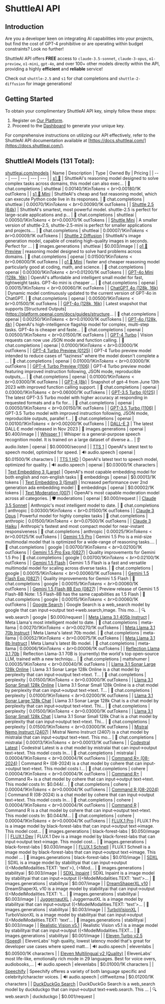 # ShuttleAI API

## Introduction

Are you a developer keen on integrating AI capabilities into your projects, but find the cost of GPT-4 prohibitive or are operating within budget constraints? Look no further!

ShuttleAI API offers **FREE** access to `claude-3.5-sonnet`, `claude-3-opus`, `o1-preview`, `o1-mini`, `gpt-4o`, and over 100+ other models directly within the API, providing a highly **efficient** and **reliable** service!

Check out `shuttle-2.5` and `s1` for chat completions and `shuttle-2-diffusion` for image generations!

## Getting Started

To obtain your complimentary ShuttleAI API key, simply follow these steps:

1. Register on [Our Platform](https://shuttleai.com).
2. Proceed to the [Dashboard](https://shuttleai.com/keys) to generate your unique key.

For comprehensive instructions on utilizing our API effectively, refer to the ShuttleAI API documentation available at [https://docs.shuttleai.com/](https://docs.shuttleai.com/).

## ShuttleAI Models (131 Total):
[shuttleai.com/models](https://shuttleai.com/models)
| Name | Description | Type | Owned By | Pricing |
| --- | --- | --- | --- | --- |
| [s1 🍓](https://api.shuttleai.com/v1/models/s1) | ShuttleAI's reasoning model designed to solve complex tasks across domains, this model can also exec... | 💬 chat.completions | shuttleai | $0.00140/1K inTokens<br>$0.00180/1K outTokens |
| [s1 🍓 Mini](https://api.shuttleai.com/v1/models/s1-mini) | ShuttleAI's cheap and fast reasoning model, which can execute Python code live in its responses. | 💬 chat.completions | shuttleai | $0.00070/1K inTokens<br>$0.00090/1K outTokens |
| [Shuttle 2.5 (64k)](https://api.shuttleai.com/v1/models/shuttle-2.5) | ShuttleAI's smartest, most powerful model. shuttle-2.5 is perfect for large-scale applications and p... | 💬 chat.completions | shuttleai | $0.00050/1K inTokens<br>$0.00070/1K outTokens |
| [Shuttle Mini](https://api.shuttleai.com/v1/models/shuttle-2.5-mini-2024-09-11) | A smaller version of shuttle-2.5, shuttle-2.5-mini is perfect for smaller applications and projects.... | 💬 chat.completions | shuttleai | $0.00007/1K inTokens<br>$0.00009/1K outTokens |
| [Shuttle 2 Diffusion](https://api.shuttleai.com/v1/models/shuttle-2-diffusion) | ShuttleAI's image generation model, capable of creating high-quality images in seconds. Perfect for ... | 🎨 images.generations | shuttleai | $0.003/image |
| [o1 🍓 Preview](https://api.shuttleai.com/v1/models/o1-preview-2024-09-12) | reasoning model designed to solve hard problems across domains. | 💬 chat.completions | openai | $0.01500/1K inTokens<br>$0.06000/1K outTokens |
| [o1 🍓 Mini](https://api.shuttleai.com/v1/models/o1-mini-2024-09-12) | faster and cheaper reasoning model particularly good at coding, math, and science. | 💬 chat.completions | openai | $0.00300/1K inTokens<br>$0.01200/1K outTokens |
| [GPT-4o Mini (128k, 16k)](https://api.shuttleai.com/v1/models/gpt-4o-mini-2024-07-18) | OpenAI's affordable and intelligent small model for fast, lightweight tasks. GPT-4o mini is cheaper ... | 💬 chat.completions | openai | $0.00015/1K inTokens<br>$0.00060/1K outTokens |
| [ChatGPT 4o (128k, 16k)](https://api.shuttleai.com/v1/models/chatgpt-4o-latest) | Dynamic model continuously updated to the current version of GPT-4o in ChatGPT. | 💬 chat.completions | openai | $0.00500/1K inTokens<br>$0.01500/1K outTokens |
| [GPT-4o (128k, 16k)](https://api.shuttleai.com/v1/models/gpt-4o-2024-08-06) | Latest snapshot that supports [Structured Outputs](https://platform.openai.com/docs/guides/structure... | 💬 chat.completions | openai | $0.00250/1K inTokens<br>$0.01000/1K outTokens |
| [GPT-4o (128k, 4k)](https://api.shuttleai.com/v1/models/gpt-4o-2024-05-13) | OpenAI's high-intelligence flagship model for complex, multi-step tasks. GPT-4o is cheaper and faste... | 💬 chat.completions | openai | $0.00500/1K inTokens<br>$0.01500/1K outTokens |
| [GPT-4 Turbo](https://api.shuttleai.com/v1/models/gpt-4-turbo-2024-04-09) | Vision requests can now use JSON mode and function calling. | 💬 chat.completions | openai | $0.01000/1K inTokens<br>$0.03000/1K outTokens |
| [GPT-4 Turbo Preview (0125)](https://api.shuttleai.com/v1/models/gpt-4-0125-preview) | GPT-4 Turbo preview model intended to reduce cases of “laziness” where the model doesn't complete a ... | 💬 chat.completions | openai | $0.01000/1K inTokens<br>$0.03000/1K outTokens |
| [GPT-4 Turbo Preview (1106)](https://api.shuttleai.com/v1/models/gpt-4-1106-preview) | GPT-4 Turbo preview model featuring improved instruction following, JSON mode, reproducible outputs,... | 💬 chat.completions | openai | $0.01000/1K inTokens<br>$0.03000/1K outTokens |
| [GPT-4 (8k)](https://api.shuttleai.com/v1/models/gpt-4-0613) | Snapshot of gpt-4 from June 13th 2023 with improved function calling support. | 💬 chat.completions | openai | $0.03000/1K inTokens<br>$0.06000/1K outTokens |
| [GPT-3.5 Turbo (0125)](https://api.shuttleai.com/v1/models/gpt-3.5-turbo-0125) | The latest GPT-3.5 Turbo model with higher accuracy at responding in requested formats and a fix for... | 💬 chat.completions | openai | $0.00050/1K inTokens<br>$0.00150/1K outTokens |
| [GPT-3.5 Turbo (1106)](https://api.shuttleai.com/v1/models/gpt-3.5-turbo-1106) | GPT-3.5 Turbo model with improved instruction following, JSON mode, reproducible outputs, parallel f... | 💬 chat.completions | openai | $0.00100/1K inTokens<br>$0.00200/1K outTokens |
| [DALL-E 3](https://api.shuttleai.com/v1/models/dall-e-3) | The latest DALL·E model released in Nov 2023 | 🎨 images.generations | openai | $0.400/image |
| [Whisper 1](https://api.shuttleai.com/v1/models/whisper-1) | Whisper is a general-purpose speech recognition model. It is trained on a large dataset of diverse a... | 👂 audio.listen | openai | $0.00000/second |
| [TTS 1](https://api.shuttleai.com/v1/models/tts-1) | OpenAI's latest text to speech model, optimized for speed. | 🔊 audio.speech | openai | $0.01500/1K characters |
| [TTS 1 HD](https://api.shuttleai.com/v1/models/tts-1-hd) | OpenAI's latest text to speech model, optimized for quality. | 🔊 audio.speech | openai | $0.03000/1K characters |
| [Text Embedding 3 (Large)](https://api.shuttleai.com/v1/models/text-embedding-3-large) | OpenAI's most capable embedding model for both english and non-english tasks | 🧠 embeddings | openai | $0.00013/1K tokens |
| [Text Embedding 3 (Small)](https://api.shuttleai.com/v1/models/text-embedding-3-small) | Increased performance over 2nd generation ada embedding model | 🧠 embeddings | openai | $0.00002/1K tokens |
| [Text Moderation (007)](https://api.shuttleai.com/v1/models/text-moderation-007) | OpenAI's most capable moderation model across all categories. | 🛡️ moderations | openai | $0.000/request |
| [Claude 3.5 Sonnet](https://api.shuttleai.com/v1/models/claude-3-5-sonnet-20240620) | Anthropic's most intelligent model to date. | 💬 chat.completions | anthropic | $0.00300/1K inTokens<br>$0.01500/1K outTokens |
| [Claude 3 Opus](https://api.shuttleai.com/v1/models/claude-3-opus-20240229) | Powerful model for highly complex tasks | 💬 chat.completions | anthropic | $0.01500/1K inTokens<br>$0.07500/1K outTokens |
| [Claude 3 Haiku](https://api.shuttleai.com/v1/models/claude-3-haiku-20240307) | Anthropic's fastest and most compact model for near-instant responsiveness | 💬 chat.completions | anthropic | $0.00025/1K inTokens<br>$0.00125/1K outTokens |
| [Gemini 1.5 Pro](https://api.shuttleai.com/v1/models/gemini-1.5-pro) | Gemini 1.5 Pro is a mid-size multimodal model that is optimized for a wide-range of reasoning tasks.... | 💬 chat.completions | google | $0.00700/1K inTokens<br>$0.02100/1K outTokens |
| [Gemini 1.5 Pro Exp (0827)](https://api.shuttleai.com/v1/models/gemini-1.5-pro-exp-0827) | Quality improvements for Gemini 1.5 Pro | 💬 chat.completions | google | $0.00700/1K inTokens<br>$0.02100/1K outTokens |
| [Gemini 1.5 Flash](https://api.shuttleai.com/v1/models/gemini-1.5-flash) | Gemini 1.5 Flash is a fast and versatile multimodal model for scaling across diverse tasks. | 💬 chat.completions | google | $0.00015/1K inTokens<br>$0.00060/1K outTokens |
| [Gemini 1.5 Flash Exp (0827)](https://api.shuttleai.com/v1/models/gemini-1.5-flash-exp-0827) | Quality improvements for Gemini 1.5 Flash | 💬 chat.completions | google | $0.00015/1K inTokens<br>$0.00060/1K outTokens |
| [Gemini 1.5 Flash 8B Exp (0827)](https://api.shuttleai.com/v1/models/gemini-1.5-flash-8b-exp-0827) | Preview release of Gemini 1.5 Flash-8B Note: 1.5 Flash-8B has the same capabilities as 1.5 Flash | 💬 chat.completions | google | $0.00015/1K inTokens<br>$0.00060/1K outTokens |
| [Google Search](https://api.shuttleai.com/v1/models/search-google) | Google Search is a web_search model by google that can input->output text->web.search,image. This mo... | 🔍 web.search | google | $0.000/request |
| [Meta Llama 3.1 405b Instruct](https://api.shuttleai.com/v1/models/meta-llama-3.1-405b-instruct) | Meta Llama's most intelligent model to date. | 💬 chat.completions | meta-llama | $0.00270/1K inTokens<br>$0.00270/1K outTokens |
| [Meta Llama 3.1 70b Instruct](https://api.shuttleai.com/v1/models/meta-llama-3.1-70b-instruct) | Meta Llama's latest 70b model. | 💬 chat.completions | meta-llama | $0.00052/1K inTokens<br>$0.00075/1K outTokens |
| [Meta Llama 3.1 8b Instruct](https://api.shuttleai.com/v1/models/meta-llama-3.1-8b-instruct) | Meta Llama's latest 8b model. | 💬 chat.completions | meta-llama | $0.00006/1K inTokens<br>$0.00006/1K outTokens |
| [Reflection Llama 3.1 70b](https://api.shuttleai.com/v1/models/reflection-llama-3.1-70b) | Reflection Llama-3.1 70B is (currently) the world's top open-source LLM, trained with a new techniqu... | 💬 chat.completions | mattshumer | $0.00035/1K inTokens<br>$0.00040/1K outTokens |
| [Llama 3.1 Sonar Large 128k Online](https://api.shuttleai.com/v1/models/llama-3.1-sonar-large-128k-online) | Llama 3.1 Sonar Large 128k Online is a chat model by perplexity that can input->output text->text. T... | 💬 chat.completions | perplexity | $0.01500/1K inTokens<br>$0.03000/1K outTokens |
| [Llama 3.1 Sonar Small 128k Online](https://api.shuttleai.com/v1/models/llama-3.1-sonar-small-128k-online) | Llama 3.1 Sonar Small 128k Online is a chat model by perplexity that can input->output text->text. T... | 💬 chat.completions | perplexity | $0.01000/1K inTokens<br>$0.02000/1K outTokens |
| [Llama 3.1 Sonar Large 128k Chat](https://api.shuttleai.com/v1/models/llama-3.1-sonar-large-128k-chat) | Llama 3.1 Sonar Large 128k Chat is a chat model by perplexity that can input->output text->text. Thi... | 💬 chat.completions | perplexity | $0.01500/1K inTokens<br>$0.03000/1K outTokens |
| [Llama 3.1 Sonar Small 128k Chat](https://api.shuttleai.com/v1/models/llama-3.1-sonar-small-128k-chat) | Llama 3.1 Sonar Small 128k Chat is a chat model by perplexity that can input->output text->text. Thi... | 💬 chat.completions | perplexity | $0.01500/1K inTokens<br>$0.03000/1K outTokens |
| [Mistral Nemo Instruct (2407)](https://api.shuttleai.com/v1/models/mistral-nemo-instruct-2407) | Mistral Nemo Instruct (2407) is a chat model by mistralai that can input->output text->text. This mo... | 💬 chat.completions | mistralai | $0.00013/1K inTokens<br>$0.00013/1K outTokens |
| [Codestral Latest](https://api.shuttleai.com/v1/models/codestral-2405) | Codestral Latest is a chat model by mistralai that can input->output text->text. This model costs In... | 💬 chat.completions | mistralai | $0.00004/1K inTokens<br>$0.00004/1K outTokens |
| [Command R+ (08-2024)](https://api.shuttleai.com/v1/models/command-r-plus-08-2024) | Command R+ (08-2024) is a chat model by cohere that can input->output text->text. This model costs I... | 💬 chat.completions | cohere | $0.00004/1K inTokens<br>$0.00004/1K outTokens |
| [Command R+](https://api.shuttleai.com/v1/models/command-r-plus) | Command R+ is a chat model by cohere that can input->output text->text. This model costs In: $0.044/... | 💬 chat.completions | cohere | $0.00004/1K inTokens<br>$0.00004/1K outTokens |
| [Command R (08-2024)](https://api.shuttleai.com/v1/models/command-r-08-2024) | Command R (08-2024) is a chat model by cohere that can input->output text->text. This model costs In... | 💬 chat.completions | cohere | $0.00004/1K inTokens<br>$0.00004/1K outTokens |
| [Command R](https://api.shuttleai.com/v1/models/command-r) | Command R is a chat model by cohere that can input->output text->text. This model costs In: $0.044/M... | 💬 chat.completions | cohere | $0.00004/1K inTokens<br>$0.00004/1K outTokens |
| [FLUX.1 Pro](https://api.shuttleai.com/v1/models/flux1-pro) | FLUX.1 Pro is a image model by black-forest-labs that can input->output text->image. This model cost... | 🎨 images.generations | black-forest-labs | $0.050/image |
| [FLUX.1 Dev](https://api.shuttleai.com/v1/models/flux1-dev) | FLUX.1 Dev is a image model by black-forest-labs that can input->output text->image. This model cost... | 🎨 images.generations | black-forest-labs | $0.030/image |
| [FLUX.1 Schnell](https://api.shuttleai.com/v1/models/flux1-schnell) | FLUX.1 Schnell is a image model by black-forest-labs that can input->output text->image. This model ... | 🎨 images.generations | black-forest-labs | $0.010/image |
| [SDXL](https://api.shuttleai.com/v1/models/sdxl) | SDXL is a image model by stabilityai that can input->output ({<ModelModalities.TEXT: 'text'>}, {<Mod... | 🎨 images.generations | stabilityai | $0.003/image |
| [SDXL Inpaint](https://api.shuttleai.com/v1/models/sdxl-inpaint) | SDXL Inpaint is a image model by stabilityai that can input->output ({<ModelModalities.TEXT: 'text'>... | 🎨 images.generations | stabilityai | $0.007/image |
| [DreamShaperXL v10](https://api.shuttleai.com/v1/models/dreamshaperxl-v10) | DreamShaperXL v10 is a image model by stabilityai that can input->output ({<ModelModalities.TEXT: 't... | 🎨 images.generations | stabilityai | $0.003/image |
| [JuggernautXL](https://api.shuttleai.com/v1/models/juggernautxl) | JuggernautXL is a image model by stabilityai that can input->output ({<ModelModalities.TEXT: 'text'>... | 🎨 images.generations | stabilityai | $0.003/image |
| [TurboVisionXL](https://api.shuttleai.com/v1/models/turbovisionxl) | TurboVisionXL is a image model by stabilityai that can input->output ({<ModelModalities.TEXT: 'text'... | 🎨 images.generations | stabilityai | $0.003/image |
| [Realistic Vision v5.1](https://api.shuttleai.com/v1/models/realistic-vision-v5.1) | Realistic Vision v5.1 is a image model by stabilityai that can input->output ({<ModelModalities.TEXT... | 🎨 images.generations | stabilityai | $0.001/image |
| [Eleven Turbo v2.5 (Speed)](https://api.shuttleai.com/v1/models/eleven_turbo_v2_5) | ElevenLabs' high quality, lowest latency model that's great for developer use cases where speed matt... | 🔊 audio.speech | elevenlabs | $0.00500/1K characters |
| [Eleven Multilingual v2 (Quality)](https://api.shuttleai.com/v1/models/eleven_multilingual_v2) | ElevenLabs' most life-like, emotionally rich mode in 29 languages. Best for voice overs, audiobooks,... | 🔊 audio.speech | elevenlabs | $0.01000/1K characters |
| [Speechify](https://api.shuttleai.com/v1/models/speechify) | Speechify offeres a variety of both language specific and celebrity/character voices. | 🔊 audio.speech | cliffweitzma | $0.01200/1K characters |
| [DuckDuckGo Search](https://api.shuttleai.com/v1/models/search-ddg) | DuckDuckGo Search is a web_search model by duckduckgo that can input->output text->web.search. This ... | 🔍 web.search | duckduckgo | $0.001/request |
